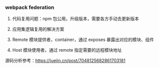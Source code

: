 ### webpack federation

1. 代码复用问题：npm 包公用，升级版本，需要各方手动去更新版本
2. 应用集逻辑复用的解决方案

  1. Remote 模块提供者，container，通过 exposes 暴露出对应的模块、组件
  2. Host 模块使用者，通过 remote 指定需要的远程模块地址

源码分析参考：https://juejin.cn/post/7048125682861703181